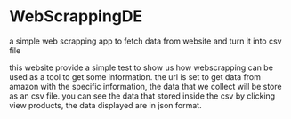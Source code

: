 # WebScrappingDE
a simple web scrapping app to fetch data from website and turn it into csv file

this website provide a simple test to show us how webscrapping can be used as a tool to get some information.
the url is set to get data from amazon with the specific information, the data that we collect will be store as an csv file.
you can see the data that stored inside the csv by clicking view products, the data displayed are in json format.

